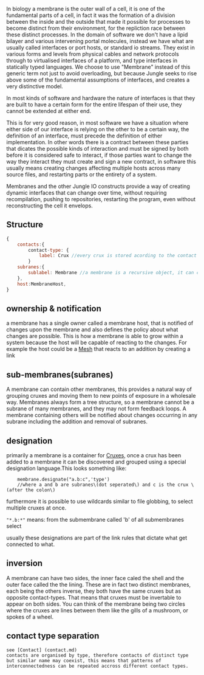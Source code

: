 In biology a membrane is the outer wall of a cell, it is one of the fundamental parts of a cell, in fact it was the formation of a division between the inside and the outside that made it possible for processes to become distinct from their environment, for the repliction race between these distinct processes. In the domain of software we don't have a lipid bilayer and various intervening portal molecules, instead we have what are usually called interfaces or port hosts, or standard io streams. They exist in various forms and levels from physical cables and network protocols through to virtualised interfaces of a platform, and type interfaces in statically typed languages. We choose to use "Membrane" instead of this generic term not just to avoid overloading, but because Jungle seeks to rise above some of the fundamental assumptions of interfaces, and creates a very distinctive model.

In most kinds of software and hardware the nature of interfaces is that they are built to have a certain form for the entire lifespan of their use, they cannot be extended at either end.

This is for very good reason, in most software we have a situation where either side of our interface is relying on the other to be a certain way, the definition of an interface, must precede the definition of either implementation. In other words there is a contract between these parties that dicates the possible kinds of interaction and must be signed by both before it is considered safe to interact, if those parties want to change the way they interact they must create and sign a new contract, in software this usually means creating changes affecting multiple hosts across many source files, and restarting parts or the entirety of a system.

Membranes and the other Jungle IO constructs provide a way of creating dynamic interfaces that can change over time, without requiring recompilation, pushing to repositories, restarting the program, even without reconstructing the cell it envelops.

## Structure

```js
{
    contacts:{
        contact-type: {
            label: Crux //every crux is stored acording to the contact it exposes on the membrane and its label
        }
    subranes:{
        sublabel: Membrane //a membrane is a recursive object, it can contain other membranes under a label
    },
    host:MembraneHost,
}
```

## ownership & notification
a membrane has a single owner called a membrane host, that is notified of changes upon the membrane and also defines the policy about what changes are possible. This is how a membrane is able to grow within a system because the host will be capable of reacting to the changes. For example the host could be a [Mesh](Mesh.md) that reacts to an addition by creating a link

## sub-membranes\(subranes\)

A membrane can contain other membranes, this provides a natural way of grouping cruxes and moving them to new points of exposure in a wholesale way. Membranes always form a tree structure, so a membrane cannot be a subrane of many membranes, and they may not form feedback loops. A membrane containing others will be notified about changes occurring in any subrane including the addition and removal of subranes.

## designation

primarily a membrane is a container for [Cruxes](Crux.md), once a crux has been added to a membrane it can be discovered and grouped using a special designation language.This looks something like:

```
    membrane.designate("a.b:c",'type')
    //where a and b are subranes\(dot seperated\) and c is the crux \(after the colon\)
 ```

furthermore it is possible to use wildcards similar to file globbing, to select multiple cruxes at once.

```"*.b:*"``` means: from the submembrane called 'b' of all submembranes select 

usually these designations are part of the link rules that dictate what get connected to what.

## inversion

A membrane can have two sides, the inner face caled the shell and the outer face called the the lining. These are in fact two distinct membranes, each being the others inverse, they both have the same cruxes but as opposite contact-types. That means that cruxes must be invertable to appear on both sides. You can think of the membrane being two circles where the cruxes are lines between them like the gills of a mushroom, or spokes of a wheel.

## contact type separation

```
see [Contact] (contact.md)
contacts are organised by type, therefore contacts of distinct type but similar name may coexist, this means that patterns of interconnectedness can be repeated accross different contact types.
```



